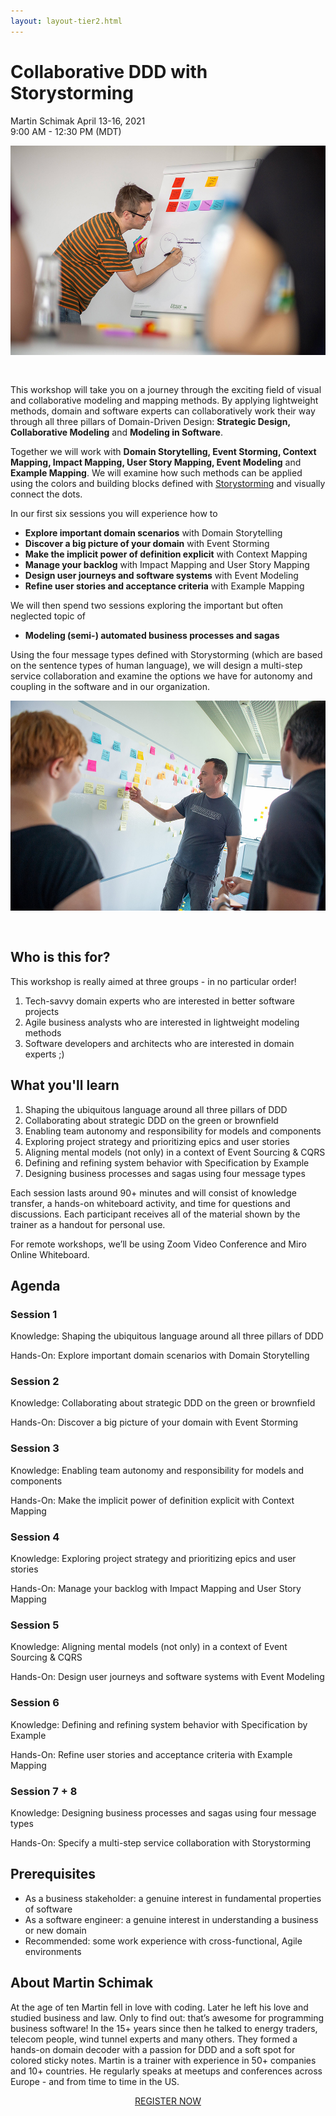 ```yaml
---
layout: layout-tier2.html
---
```

<div class="container section workshop-single-page">
    <div class="row">
      <div class="col-xs-12 col-sm-2">
            <div class="speaker-container">
                <div class="speaker-img martin-schimak keep-color"></div>
                </div>
            </div>
            <div class="col-xs-12 col-sm-8 content">
                <h1>Collaborative DDD with Storystorming</h1>
                <p><span class="speaker-name">Martin Schimak</span>
                <span class="duration">April 13-16, 2021<br>9:00 AM - 12:30 PM (MDT)</span></p>
                <img src="../img/workshop/Workshop-Martin-Schimak-1.jpg" class="speaker--workshop-content-img" alt="" style="margin-bottom: 30px;"/>
                <p>This workshop will take you on a journey through the exciting field of visual and collaborative modeling and mapping methods. By applying lightweight methods, domain and software experts can collaboratively work their way through all three pillars of Domain-Driven Design: <strong>Strategic Design, Collaborative Modeling</strong> and <strong>Modeling in Software</strong>.</p>
                <p>Together we will work with <strong>Domain Storytelling, Event Storming, Context Mapping, Impact Mapping, User Story Mapping, Event Modeling</strong> and <strong>Example Mapping</strong>. We will examine how such methods can be applied using the colors and building blocks defined with <a href="https://storystorming.com">Storystorming</a> and visually connect the dots.</p>
                <p>In our first six sessions you will experience how to</p>
                <ul>
                    <li><strong>Explore important domain scenarios</strong> with Domain Storytelling</li>
                    <li><strong>Discover a big picture of your domain</strong> with Event Storming</li>
                    <li><strong>Make the implicit power of definition explicit</strong> with Context Mapping</li>
                    <li><strong>Manage your backlog</strong> with Impact Mapping and User Story Mapping</li>
                    <li><strong>Design user journeys and software systems</strong> with Event Modeling</li>
                    <li><strong>Refine user stories and acceptance criteria</strong> with Example Mapping</li>
                </ul>
                <p>We will then spend two sessions exploring the important but often neglected topic of</p>
                <ul>
                    <li><strong>Modeling (semi-) automated business processes and sagas</strong></li>
                </ul>
                <p>Using the four message types defined with Storystorming (which are based on the sentence types of human language), we will design a multi-step service collaboration and examine the options we have for autonomy and coupling in the software and in our organization.</p>
                <img src="../img/workshop/Workshop-Martin-Schimak-2.jpg" class="speaker--workshop-content-img" alt="" style="margin-bottom: 30px;"/>
                <h2>Who is this for?</h2>
                <p>This workshop is really aimed at three groups - in no particular order!</p>
                <ol>
                    <li>Tech-savvy domain experts who are interested in better software projects</li>
                    <li>Agile business analysts who are interested in lightweight modeling methods</li>
                    <li>Software developers and architects who are interested in domain experts ;)</li>
                </ol>
                <h2>What you'll learn</h2>
                <ol>
                    <li>Shaping the ubiquitous language around all three pillars of DDD</li>
                    <li>Collaborating about strategic DDD on the green or brownfield</li>
                    <li>Enabling team autonomy and responsibility for models and components</li>
                    <li>Exploring project strategy and prioritizing epics and user stories</li>
                    <li>Aligning mental models (not only) in a context of Event Sourcing & CQRS</li>
                    <li>Defining and refining system behavior with Specification by Example</li>
                    <li>Designing business processes and sagas using four message types</li>
                </ol>
                <p>Each session lasts around 90+ minutes and will consist of knowledge transfer, a hands-on whiteboard activity, and time for questions and discussions. Each participant receives all of the material shown by the trainer as a handout for personal use.</p>
                <p>For remote workshops, we’ll be using Zoom Video Conference and Miro Online Whiteboard.</p>
                <h2>Agenda</h2>
                <h3>Session 1</h3>
                    <p>Knowledge: Shaping the ubiquitous language around all three pillars of DDD</p>
                    <p>Hands-On: Explore important domain scenarios with Domain Storytelling</p>
                <h3>Session 2</h3>
                    <p>Knowledge: Collaborating about strategic DDD on the green or brownfield</p>
                    <p>Hands-On: Discover a big picture of your domain with Event Storming</p>
                <h3>Session 3</h3>
                    <p>Knowledge: Enabling team autonomy and responsibility for models and components</p>
                    <p>Hands-On: Make the implicit power of definition explicit with Context Mapping</p>
                <h3>Session 4</h3>
                    <p>Knowledge: Exploring project strategy and prioritizing epics and user stories</p>
                    <p>Hands-On: Manage your backlog with Impact Mapping and User Story Mapping</p>
                <h3>Session 5</h3>
                    <p>Knowledge: Aligning mental models (not only) in a context of Event Sourcing & CQRS</p>
                    <p>Hands-On: Design user journeys and software systems with Event Modeling</p>
                <h3>Session 6</h3>
                    <p>Knowledge: Defining and refining system behavior with Specification by Example</p>
                    <p>Hands-On: Refine user stories and acceptance criteria with Example Mapping</p>
                <h3>Session 7 + 8</h3>
                    <p>Knowledge: Designing business processes and sagas using four message types</p>
                    <p>Hands-On: Specify a multi-step service collaboration with Storystorming</p>
                <h2>Prerequisites</h2>
                <ul>
                    <li>As a business stakeholder: a genuine interest in fundamental properties of software</li>
                    <li>As a software engineer: a genuine interest in understanding a business or new domain</li>
                    <li>Recommended: some work experience with cross-functional, Agile environments</li>
                </ul>
                <h2>About Martin Schimak</h2>
                <div class="speaker-img-in-content martin-schimak keep-color"></div>
                <p>At the age of ten Martin fell in love with coding. Later he left his love and studied business and law. Only to find out: that’s awesome for programming business software! In the 15+ years since then he talked to energy traders, telecom people, wind tunnel experts and many others. They formed a hands-on domain decoder with a passion for DDD and a soft spot for colored sticky notes. Martin is a trainer with experience in 50+ companies and 10+ countries. He regularly speaks at meetups and conferences across Europe - and from time to time in the US.</p>
                <div class="col-xs-12" align="center">
                    <a class="btn" href="https://ti.to/EDDD/explore-ddd-2021-spring-workshops">REGISTER NOW</a>
                </div>
            </div>
        </div>
    </div>
</div>